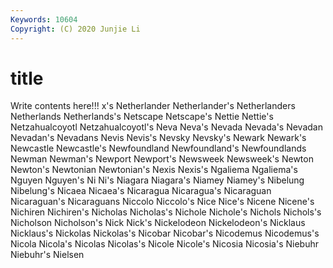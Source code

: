 ```yaml
---
Keywords: 10604
Copyright: (C) 2020 Junjie Li
---
```


# title

Write contents here!!!
x's 
Netherlander 
Netherlander's 
Netherlanders 
Netherlands 
Netherlands's 
Netscape 
Netscape's
Nettie 
Nettie's 
Netzahualcoyotl 
Netzahualcoyotl's 
Neva 
Neva's 
Nevada 
Nevada's 
Nevadan 
Nevadan's
Nevadans 
Nevis 
Nevis's 
Nevsky 
Nevsky's 
Newark 
Newark's 
Newcastle 
Newcastle's 
Newfoundland
Newfoundland's 
Newfoundlands 
Newman 
Newman's 
Newport 
Newport's 
Newsweek 
Newsweek's 
Newton 
Newton's
Newtonian 
Newtonian's 
Nexis 
Nexis's 
Ngaliema 
Ngaliema's 
Nguyen 
Nguyen's 
Ni 
Ni's
Niagara 
Niagara's 
Niamey 
Niamey's 
Nibelung 
Nibelung's 
Nicaea 
Nicaea's 
Nicaragua 
Nicaragua's
Nicaraguan 
Nicaraguan's 
Nicaraguans 
Niccolo 
Niccolo's 
Nice 
Nice's 
Nicene 
Nicene's 
Nichiren
Nichiren's 
Nicholas 
Nicholas's 
Nichole 
Nichole's 
Nichols 
Nichols's 
Nicholson 
Nicholson's 
Nick
Nick's 
Nickelodeon 
Nickelodeon's 
Nicklaus 
Nicklaus's 
Nickolas 
Nickolas's 
Nicobar 
Nicobar's 
Nicodemus
Nicodemus's 
Nicola 
Nicola's 
Nicolas 
Nicolas's 
Nicole 
Nicole's 
Nicosia 
Nicosia's 
Niebuhr
Niebuhr's 
Nielsen 
